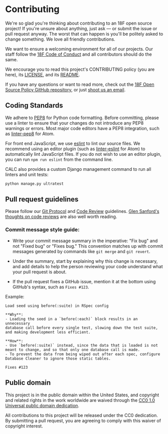 # Contributing

We're so glad you're thinking about contributing to an 18F open source project!
If you're unsure about anything, just ask — or submit the issue or pull request
anyway. The worst that can happen is you'll be politely asked to change
something. We love all friendly contributions.

We want to ensure a welcoming environment for all of our projects. Our staff
follow the [18F Code of Conduct][code] and all contributors should do the same.

We encourage you to read this project's CONTRIBUTING policy (you are here), its
[LICENSE](LICENSE.md), and its [README](README.md).

If you have any questions or want to read more, check out the
[18F Open Source Policy GitHub repository][os-policy], or just
[shoot us an email](mailto:18f@gsa.gov).

[code]: https://github.com/18F/code-of-conduct/blob/master/code-of-conduct.md
[os-policy]: https://github.com/18f/open-source-policy

## Coding Standards

We adhere to [PEP8][] for Python code
formatting. Before committing, please use a linter to ensure that your changes
do not introduce any PEP8 warnings or errors. Most major code editors have a PEP8
integration, such as [linter-pep8](https://atom.io/packages/linter-pep8) for Atom.

For front end JavaScript, we use [eslint][] to lint our source files.
We recommend using an editor plugin (such as [linter-eslint][] for Atom)
to automatically lint JavaScript files. If you do not wish to use an editor plugin,
you can run `npm run eslint` from the command line.

CALC also provides a custom Django management command to run all linters and unit tests:

```sh
python manage.py ultratest
```

[PEP8]: https://www.python.org/dev/peps/pep-0008/
[eslint]: http://eslint.org/
[linter-eslint]: https://github.com/AtomLinter/linter-eslint

## Pull request guidelines

Please follow our [Git Protocol][git] and [Code Review][review] guidelines.
[Glen Sanford's thoughts on code reviews][thoughts] are also well worth
reading.

[git]: https://github.com/18F/development-guide/tree/master/git_protocol
[review]: https://github.com/18F/development-guide/tree/master/code_review
[thoughts]: http://glen.nu/ramblings/oncodereview.php

### Commit message style guide:

- Write your commit message summary in the imperative: "Fix bug" and not
"Fixed bug" or "Fixes bug."  This convention matches up with commit messages
generated by commands like `git merge` and `git revert`.

- Under the summary, start by explaining why this change is necessary, and
add details to help the person reviewing your code understand what your
pull request is about.

- If the pull request fixes a GitHub issue, mention it at the bottom using
GitHub's syntax, such as `Fixes #123`.

Example:

```
Load seed using before(:suite) in RSpec config

**Why**:
- Loading the seed in a `before(:each)` block results in an unnecessary
database call before every single test, slowing down the test suite,
and making development less efficient.

**How**:
- Use `before(:suite)` instead, since the data that is loaded is not
meant to change, and so that only one database call is made.
- To prevent the data from being wiped out after each spec, configure
Database Cleaner to ignore those static tables.

Fixes #123
```

## Public domain

This project is in the public domain within the United States, and
copyright and related rights in the work worldwide are waived through
the [CC0 1.0 Universal public domain dedication](https://creativecommons.org/publicdomain/zero/1.0/).

All contributions to this project will be released under the CC0
dedication. By submitting a pull request, you are agreeing to comply
with this waiver of copyright interest.
